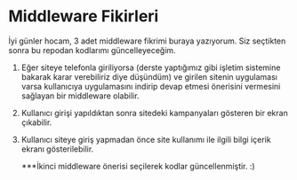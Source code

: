# Middleware Fikirleri
İyi günler hocam, 3 adet middleware fikrimi buraya yazıyorum. Siz seçtikten sonra bu repodan kodlarımı güncelleyeceğim.
1. Eğer siteye telefonla giriliyorsa (derste yaptığımız gibi işletim sistemine bakarak karar verebiliriz diye düşündüm) ve girilen sitenin uygulaması varsa kullanıcıya 
uygulamasını indirip devap etmesi önerisini vermesini sağlayan bir middleware olabilir.
2. Kullanıcı girişi yapıldıktan sonra sitedeki kampanyaları gösteren bir ekran çıkabilir.
3. Kullanıcı siteye giriş yapmadan önce site kullanımı ile ilgili bilgi içerik ekranı gösterilebilir.


      ***İkinci middleware önerisi seçilerek kodlar güncellenmiştir. :)
